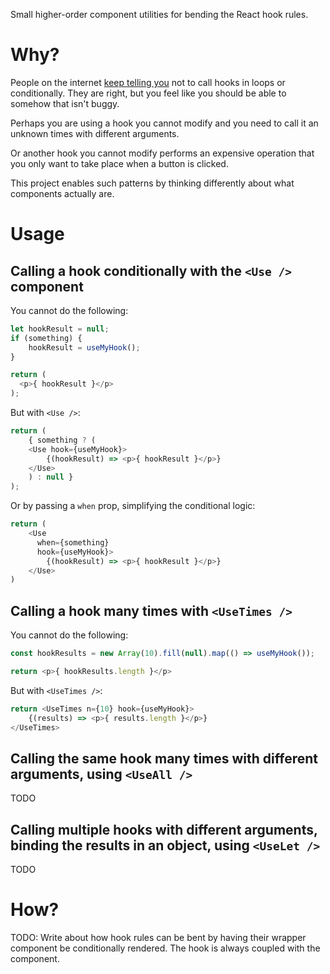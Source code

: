 Small higher-order component utilities for bending the React hook rules.

# Why?

People on the internet [keep telling you](https://reactjs.org/docs/hooks-rules.html) not to call hooks in loops or conditionally. They are right, but you feel like you should be able to somehow that isn't buggy.

Perhaps you are using a hook you cannot modify and you need to call it an unknown times with different arguments.

Or another hook you cannot modify performs an expensive operation that you only want to take place when a button is clicked.

This project enables such patterns by thinking differently about what components actually are.

# Usage

## Calling a hook conditionally with the `<Use />` component

You cannot do the following:

```js
let hookResult = null;
if (something) {
    hookResult = useMyHook();
}

return (
  <p>{ hookResult }</p>
);
```

But with `<Use />`:

```js
return (
    { something ? (
    <Use hook={useMyHook}>
        {(hookResult) => <p>{ hookResult }</p>}
    </Use>
    ) : null }
);
```

Or by passing a `when` prop, simplifying the conditional logic:

```js
return (
    <Use
      when={something}
      hook={useMyHook}>
        {(hookResult) => <p>{ hookResult }</p>}
    </Use>
)
```

## Calling a hook many times with `<UseTimes />`

You cannot do the following:

```js
const hookResults = new Array(10).fill(null).map(() => useMyHook());

return <p>{ hookResults.length }</p>
```

But with `<UseTimes />`:

```js
return <UseTimes n={10} hook={useMyHook}>
    {(results) => <p>{ results.length }</p>}
</UseTimes>
```

## Calling the same hook many times with different arguments, using `<UseAll />`

TODO

## Calling multiple hooks with different arguments, binding the results in an object, using `<UseLet />`

TODO

# How?

TODO: Write about how hook rules can be bent by having their wrapper component be conditionally rendered. The hook is always coupled with the component.
